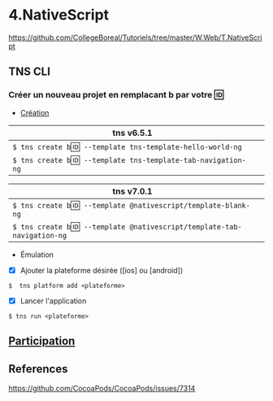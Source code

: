 # 4.NativeScript

https://github.com/CollegeBoreal/Tutoriels/tree/master/W.Web/T.NativeScript


## TNS CLI

### Créer un nouveau projet en remplacant b<mon ID> par votre :id:

* [Création](https://docs.nativescript.org/tooling/docs-cli/project/creation/create)

|  tns v6.5.1                                                       |            |
|-------------------------------------------------------------------|------------|
| `$ tns create b`:id:` --template tns-template-hello-world-ng`     |            |
| `$ tns create b`:id:` --template tns-template-tab-navigation-ng`  |            |


|  tns v7.0.1                                                                 |                                   |
|-----------------------------------------------------------------------------|-----------------------------------|
| `$ tns create b`:id:` --template @nativescript/template-blank-ng`           |                                   |
| `$ tns create b`:id:` --template @nativescript/template-tab-navigation-ng`  |                                   |


* Émulation

- [x] Ajouter la plateforme désirée ([ios] ou [android])

```
$  tns platform add <plateforme>
```

- [x] Lancer l'application

```
$ tns run <plateforme>
```

## [Participation](Participation.md)


## References

https://github.com/CocoaPods/CocoaPods/issues/7314
